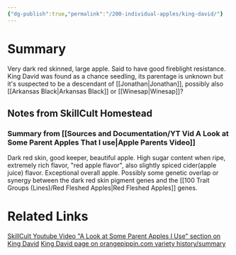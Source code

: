 ```yaml
---
{"dg-publish":true,"permalink":"/200-individual-apples/king-david/"}
---
```


# Summary

Very dark red skinned, large apple. Said to have good fireblight resistance. King David was found as a chance seedling, its parentage is unknown but it's suspected to be a descendant of [[Jonathan\|Jonathan]], possibly also [[Arkansas Black\|Arkansas Black]] or [[Winesap\|Winesap]]?

## Notes from SkillCult Homestead

### Summary from [[Sources and Documentation/YT Vid A Look at Some Parent Apples That I use\|Apple Parents Video]]

Dark red skin, good keeper, beautiful apple. High sugar content when ripe, extremely rich flavor, "red apple flavor", also slightly spiced cider(apple juice) flavor. Exceptional overall apple. Possibly some genetic overlap or synergy between the dark red skin pigment genes and the [[100 Trait Groups (Lines)/Red Fleshed Apples\|Red Fleshed Apples]] genes.

# Related Links
[SkillCult Youtube Video "A Look at Some Parent Apples I Use" section on King David](https://youtu.be/LIAM1_1z5IU?t=236)
[King David page on orangepippin.com variety history/summary](https://www.orangepippin.com/varieties/apples/king-david)

